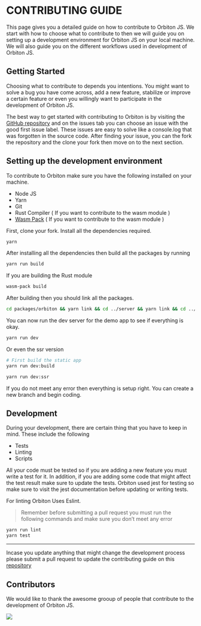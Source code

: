 # CONTRIBUTING GUIDE

This page gives you a detailed guide on how to contribute to Orbiton JS. We start with how to choose what to contribute to then we will guide you on setting up a development environment for Orbiton JS on your local machine. We will also guide you on the different workflows used in development of Orbiton JS.

## Getting Started

Choosing what to contribute to depends you intentions. You might want to solve a bug you have come across, add a new feature, stabilize or improve a certain feature or even you willingly want to participate in the development of Orbiton JS.

The best way to get started with contributing to Orbiton is by visiting the [GitHub repository](https://github.com/Orbitonjs/orbiton) and on the issues tab you can choose an issue with the good first issue label. These issues are easy to solve like a console.log that was forgotten in the source code.
After finding your issue, you can the fork the repository and the clone your fork then move on to the next section.

## Setting up the development environment

To contribute to Orbiton make sure you have the following installed on your machine.

- Node JS
- Yarn
- Git
- Rust Compiler ( If you want to contribute to the wasm module )
- [Wasm Pack](https://rust-wasm.github.io/wasm-pack) ( If you want to contribute to the wasm module )

First, clone your fork. Install all the dependencies required.

```sh
yarn
```

After installing all the dependencies then build all the packages by running

```sh
yarn run build
```

If you are building the Rust module

```sh
wasm-pack build
```

After building then you should link all the packages.

```bash
cd packages/orbiton && yarn link && cd ../server && yarn link && cd ../babel-plugin-orbition-jsx && yarn link && cd ../../ && yarn link orbiton @orbiton/server babel-plugin-orbiton-jsx
```

You can now run the dev server for the demo app to see if everything is okay.

```sh
yarn run dev
```

Or even the ssr version

```sh
# First build the static app
yarn run dev:build

yarn run dev:ssr
```

If you do not meet any error then everything is setup right. You can create a new branch and begin coding.

## Development

During your development, there are certain thing that you have to keep in mind. These include the following

- Tests
- Linting
- Scripts

All your code must be tested so if you are adding a new feature you must write a test for it. In addition, if you are adding some code that might affect the test result make sure to update the tests. Orbiton used jest for testing so make sure to visit the jest documentation before updating or writing tests.

For linting Orbiton Uses Eslint.

> Remember before submitting a pull request you must run the following commands and make sure you don’t meet any error

```sh
yarn run lint
yarn test
```

---

Incase you update anything that might change the development process please submit a pull request to update the contributing guide on this [repository](https://github.com/Orbitonjs/orbitonjs.github.io)


## Contributors

We would like to thank the awesome grooup of people that contribute to the development of Orbiton JS.

<a href="https://github.com/orbitonjs/orbiton/graphs/contributors">
  <img src="https://contrib.rocks/image?repo=orbitonjs/orbiton" />
</a>
